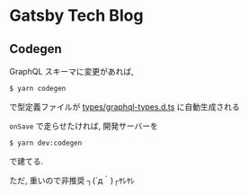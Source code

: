 # Gatsby Tech Blog

## Codegen

GraphQL スキーマに変更があれば,

``` sh
$ yarn codegen
```

で型定義ファイルが
[types/graphql-types.d.ts](./types/graphql-types.d.ts)
に自動生成される

`onSave` で走らせたければ, 開発サーバーを

``` sh
$ yarn dev:codegen
```

で建てる.

ただ, 重いので非推奨 ┐(´д｀)┌ﾔﾚﾔﾚ
